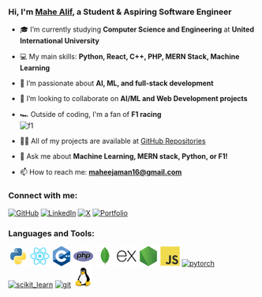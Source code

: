 <h3 align="left">Hi, I'm <a href="https://www.linkedin.com/in/mahe-alif-3483b9170">Mahe Alif</a>, a Student & Aspiring Software Engineer</h3>

- 🎓 I’m currently studying **Computer Science and Engineering** at **United International University**
- 💻 My main skills: **Python, React, C++, PHP, MERN Stack, Machine Learning**
- 🚀 I’m passionate about **AI, ML, and full-stack development**
- 👯 I’m looking to collaborate on **AI/ML and Web Development projects**
- 🏎️ Outside of coding, I'm a fan of **F1 racing**  
  ![f1](https://github.com/user-attachments/assets/eb43a3b3-a5b4-4f7c-95b1-2cd382fc1b96)

- 👨‍💻 All of my projects are available at [GitHub Repositories](https://github.com/MaheAlif?tab=repositories)
- 💬 Ask me about **Machine Learning, MERN stack, Python, or F1!**
- 📫 How to reach me: **maheejaman16@gmail.com**

<h3 align="left">Connect with me:</h3>

[![GitHub](https://img.shields.io/badge/GitHub-Follow%20Me-black?style=flat&logo=github)](https://github.com/MaheAlif?tab=followers)
[![LinkedIn](https://img.shields.io/badge/LinkedIn-Connect-blue?style=flat&logo=linkedin)](https://www.linkedin.com/in/mahe-alif-3483b9170/)
[![X](https://img.shields.io/badge/X-@AlifThePanda-1da1f2?style=flat&logo=X)](https://x.com/AlifThePanda)
[![Portfolio](https://img.shields.io/badge/Portfolio-Visit-orange?style=flat&logo=firefox)](https://lustrous-melba-2e8722.netlify.app/)


<h3 align="left">Languages and Tools:</h3>
<p align="left">
  <a href="https://www.python.org" target="_blank"><img src="https://raw.githubusercontent.com/devicons/devicon/master/icons/python/python-original.svg" alt="python" width="40" height="40"/></a>
  <a href="https://react.dev/" target="_blank"><img src="https://raw.githubusercontent.com/devicons/devicon/master/icons/react/react-original.svg" alt="react" width="40" height="40"/></a>
  <a href="https://www.cprogramming.com/" target="_blank"><img src="https://raw.githubusercontent.com/devicons/devicon/master/icons/cplusplus/cplusplus-original.svg" alt="cplusplus" width="40" height="40"/></a>
  <a href="https://www.php.net/" target="_blank"><img src="https://raw.githubusercontent.com/devicons/devicon/master/icons/php/php-original.svg" alt="php" width="40" height="40"/></a>
  <a href="https://www.mongodb.com/" target="_blank"><img src="https://raw.githubusercontent.com/devicons/devicon/master/icons/mongodb/mongodb-original.svg" alt="mongodb" width="40" height="40"/></a>
  <a href="https://expressjs.com/" target="_blank"><img src="https://raw.githubusercontent.com/devicons/devicon/master/icons/express/express-original.svg" alt="express" width="40" height="40"/></a>
  <a href="https://nodejs.org/" target="_blank"><img src="https://raw.githubusercontent.com/devicons/devicon/master/icons/nodejs/nodejs-original.svg" alt="nodejs" width="40" height="40"/></a>
  <a href="https://www.javascript.com/" target="_blank"><img src="https://raw.githubusercontent.com/devicons/devicon/master/icons/javascript/javascript-original.svg" alt="javascript" width="40" height="40"/></a>
  <a href="https://pytorch.org/" target="_blank"><img src="https://www.vectorlogo.zone/logos/pytorch/pytorch-icon.svg" alt="pytorch" width="40" height="40"/></a>
  <a href="https://scikit-learn.org/" target="_blank"><img src="https://upload.wikimedia.org/wikipedia/commons/0/05/Scikit_learn_logo_small.svg" alt="scikit_learn" width="40" height="40"/></a>
  <a href="https://git-scm.com/" target="_blank"><img src="https://www.vectorlogo.zone/logos/git-scm/git-scm-icon.svg" alt="git" width="40" height="40"/></a>
  <a href="https://www.linux.org/" target="_blank"><img src="https://raw.githubusercontent.com/devicons/devicon/master/icons/linux/linux-original.svg" alt="linux" width="40" height="40"/></a>
</p>
